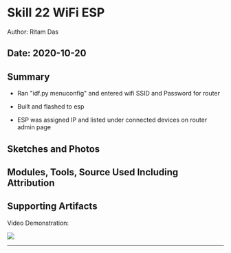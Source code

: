 #  Skill 22 WiFi ESP

Author: Ritam Das

Date: 2020-10-20
-----

## Summary
- Ran "idf.py menuconfig" and entered wifi SSID and Password for router

- Built and flashed to esp

- ESP was assigned IP and listed under connected devices on router admin page

## Sketches and Photos


## Modules, Tools, Source Used Including Attribution


## Supporting Artifacts

Video Demonstration:

[![](http://img.youtube.com/vi/1gq-l9NWx40/0.jpg)](http://www.youtube.com/watch?v=1gq-l9NWx40 "")

-----
